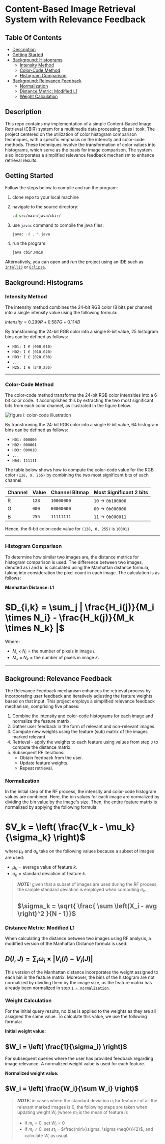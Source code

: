 # Content-Based Image Retrieval System with Relevance Feedback

## Table Of Contents
  - [Description](#description)
  - [Getting Started](#getting-started)
  - [Background: Histograms](#background-histograms)
    - [Intensity Method](#intensity-method)
    - [Color-Code Method](#color-code-method)
    - [Histogram Comparison](#histogram-comparison)
  - [Background: Relevance Feedback](#background-relevance-feedback)
    - [Normalization](#normalization)
    - [Distance Metric: Modified L1](#distance-metric-modified-l1)
    - [Weight Calculation](#weight-calculation)

## Description

This repo contains my implementation of a simple Content-Based Image Retrieval
(CBIR) system for a multimedia data processing class I took. The project
centered on the utilization of color histogram comparison techniques, with a
specific emphasis on the intensity and color-code methods. These techniques
involve the transformation of color values into histograms, which serve as the
basis for image comparison. The system also incorporates a simplified relevance
feedback mechanism to enhance retrieval results.

## Getting Started

Follow the steps below to compile and run the program:

1. clone repo to your local machine
2. navigate to the source directory:

    ```bash
    cd src/main/java/cbir/
    ```

3. use `javac` command to compile the java files:

    ```bash
    javac -d . *.java
    ```

4. run the program:

    ```bash
    java cbir.Main
    ```

Alternatively, you can open and run the project using an IDE such as
[`IntelliJ`](https://www.jetbrains.com/idea/) or [`Eclipse`](https://eclipseide.org/).

## Background: Histograms

### Intensity Method

The intensity method combines the 24-bit RGB color (8 bits per channel) into a
single intensity value using the following formula:

$Intensity = 0.299R + 0.587G + 0.114B$

By transforming the 24-bit RGB color into a single 8-bit value, 25 histogram
bins can be defined as follows:

- `H01: I ∈ [000,010)`
- `H02: I ∈ [010,020)`
- `H03: I ∈ [020,030)`
- `...`
- `H25: I ∈ [240,255)`

---

### Color-Code Method

The color-code method transforms the 24-bit RGB color intensities into a 6-bit
color code. It accomplishes this by extracting the two most significant bits
from each color channel, as illustrated in the figure below.

![figure i: color-code illustration](docs/_media/fig_colorcode.png)

By transforming the 24-bit RGB color into a single 6-bit value, 64 histogram
bins can be defined as follows:

- `H01: 000000`
- `H02: 000001`
- `H03: 000010`
- `...`
- `H64: 111111`

The table below shows how to compute the color-code value for the RGB color
`(128, 0, 255)` by combining the two most significant bits of each channel.

| Channel | Value | Channel Bitmap | Most Significant 2 bits |
|---------|-------|----------------|-------------------------|
| R       | `128` | `10000000`     | `10` → `0b100000`       |
| G       | `000` | `00000000`     | `00` → `0b000000`       |
| B       | `255` | `11111111`     | `11` → `0b000011`       |

Hence, the 6-bit color-code value for `(128, 0, 255)` is `100011`

---

### Histogram Comparison

To determine how similar two images are, the distance metrics for histogram
comparison is used. The difference between two images, denoted as $i$ and $k$,
is calculated using the Manhattan distance formula, taking into consideration
the pixel count in each image. The calculation is as follows:

**Manhattan Distance: L1**

# $D_{i,k} = \sum_j | \frac{H_i(j)}{M_i \times N_i} - \frac{H_k(j)}{M_k \times N_k} |$

$\text{Where:}$

- $` M_i \times N_i = \text{the number of pixels in image } i. `$
- $` M_k \times N_k = \text{the number of pixels in image } k. `$

---

## Background: Relevance Feedback

The Relevance Feedback mechanism enhances the retrieval process by incorporating
user feedback and iteratively adjusting the feature weights based on that input.
This project employs a simplified relevance feedback mechanism, comprising five
phases:

1. Combine the intensity and color-code histograms for each image and normalize the feature matrix.
2. Gather user feedback in the form of relevant and non-relevant images.
3. Compute new weights using the feature (sub) matrix of the images marked relevant.
4. Retrieval - apply the weights to each feature using values from step `3` to compute the distance matrix.
5. Subsequent RF iterations:
    - Obtain feedback from the user.
    - Update feature weights.
    - Repeat retrieval.

### Normalization

In the initial step of the RF process, the intensity and color-code histogram
values are combined. Here, the bin values for each image are normalized by
dividing the bin value by the image's size. Then, the entire feature matrix is
normalized by applying the following formula:

# $V_k = \left( \frac{V_k - \mu_k}{\sigma_k} \right)$

where $\mu_k$ and $\sigma_k$ take on the following values because a subset of images are used:

- $\mu_k = \text{average value of feature         } k.$
- $\sigma_k = \text{standard deviation of feature } k.$

> **_NOTE:_** given that a subset of images are used during the RF process, the sample standard deviation is employed when computing $\sigma_k$.
>
> ## $\sigma_k = \sqrt{ \frac{ \sum \left(X_i - avg \right)^2 }{N - 1}}$

### Distance Metric: Modified L1

When calculating the distance between two images using RF analysis, a modified
version of the Manhattan Distance formula is used:

## $D(I, J) = \sum_i \omega_i \times | V_i(I) - V_i(J) |$

This version of the Manhattan distance incorporates the weight assigned to each
bin in the feature matrix. Moreover, the bins of the histogram are not
normalized by dividing them by the image size, as the feature matrix has
already been normalized in step [`1 - normalization`](#normalization).

### Weight Calculation

For the initial query results, no bias is applied to the weights as they are all
assigned the same value. To calculate this value, we use the following formula:

**Initial weight value:**

## $W_i = \left( \frac{1}{\sigma_i} \right)$


For subsequent queries where the user has provided feedback regarding image
relevance. A normalized weight value is used for each feature.

**Normalized weight value:**

## $W_i = \left( \frac{W_i}{\sum W_i} \right)$

> **_NOTE:_** in cases where the standard deviation $\sigma_i$ for feature $i$
> of all the relevant marked images is $0$, the following steps are taken when
> updating weight $W_i$ (where $m_i$ is the mean of feature $i$):
>
> - if $m_i = 0$, set $W_i = 0$
> - if $m_i \neq 0$, set $st_i$ = $\frac{min\{\sigma, \sigma \neq0\}}{2}$, and calculate $W_i$ as usual.
